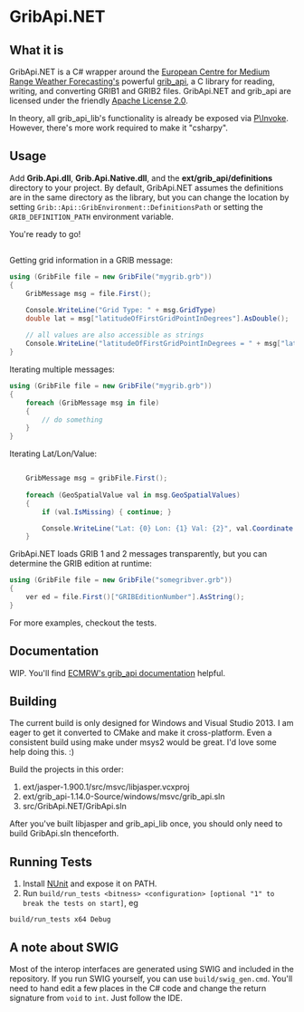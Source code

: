 # GribApi.NET

## What it is
GribApi.NET is a C# wrapper around the [European Centre for Medium Range Weather Forecasting's](http://www.ecmwf.int/) powerful [grib_api](https://software.ecmwf.int/wiki/display/GRIB/Home), a C library for reading, writing, and converting GRIB1 and GRIB2 files. GribApi.NET and grib_api are licensed under the friendly [Apache License 2.0](http://www.apache.org/licenses/LICENSE-2.0).

In theory, all grib_api_lib's functionality is already be exposed via [P\Invoke](https://msdn.microsoft.com/en-us/library/aa446536.aspx). However, there's more work required to make it "csharpy".

## Usage
Add **Grib.Api.dll**, **Grib.Api.Native.dll**, and the **ext/grib_api/definitions** directory to your project. By default, GribApi.NET assumes the definitions are in the same directory as the library, but you can change the location by setting `Grib::Api::GribEnvironment::DefinitionsPath` or setting the `GRIB_DEFINITION_PATH` environment variable.

You're ready to go!

##
Getting grid information in a GRIB message:
```csharp
using (GribFile file = new GribFile("mygrib.grb"))
{
	GribMessage msg = file.First();

	Console.WriteLine("Grid Type: " + msg.GridType)
	double lat = msg["latitudeOfFirstGridPointInDegrees"].AsDouble();
	
	// all values are also accessible as strings
	Console.WriteLine("latitudeOfFirstGridPointInDegrees = " + msg["latitudeOfFirstGridPointInDegrees"].AsString());
}
```

Iterating multiple messages:
```csharp
using (GribFile file = new GribFile("mygrib.grb"))
{
	foreach (GribMessage msg in file)
	{
		// do something
	}
}
```

Iterating Lat/Lon/Value:
```csharp

	GribMessage msg = gribFile.First();
	
	foreach (GeoSpatialValue val in msg.GeoSpatialValues)
	{
		if (val.IsMissing) { continue; }

		Console.WriteLine("Lat: {0} Lon: {1} Val: {2}", val.Coordinate.Latitude, val.Coordinate.Longitude, val.Value);
	}
```

GribApi.NET loads GRIB 1 and 2 messages transparently, but you can determine the GRIB edition at runtime:
```csharp
using (GribFile file = new GribFile("somegribver.grb"))
{
	ver ed = file.First()["GRIBEditionNumber"].AsString();
}
```

For more examples, checkout the tests.

## Documentation
WIP. You'll find [ECMRW's grib_api documentation](https://software.ecmwf.int/wiki/display/GRIB/Documentation) helpful.

## Building
The current build is only designed for Windows and Visual Studio 2013. I am eager to get it converted to CMake and make it cross-platform. Even a consistent build using make under msys2 would be great. I'd love some help doing this. :)

Build the projects in this order:

1. ext/jasper-1.900.1/src/msvc/libjasper.vcxproj
2. ext/grib_api-1.14.0-Source/windows/msvc/grib_api.sln
3. src/GribApi.NET/GribApi.sln

After you've built libjasper and grib_api_lib once, you should only need to build GribApi.sln thenceforth.

## Running Tests
1. Install [NUnit](http://www.nunit.org/) and expose it on PATH.
2. Run `build/run_tests <bitness> <configuration> [optional "1" to break the tests on start]`, eg
```shell
build/run_tests x64 Debug
```

## A note about SWIG
Most of the interop interfaces are generated using SWIG and included in the repository. If you run SWIG yourself, you can use `build/swig_gen.cmd`. You'll need to hand edit a few places in the C# code and change the return signature from `void` to `int`. Just follow the IDE.
